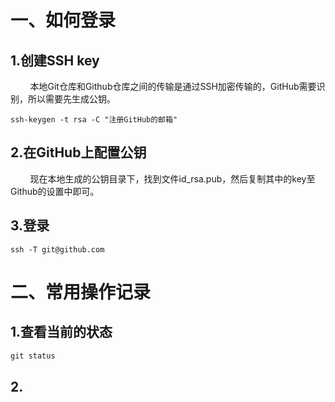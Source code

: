 # 一、如何登录

## 1.创建SSH key

        本地Git仓库和Github仓库之间的传输是通过SSH加密传输的，GitHub需要识别，所以需要先生成公钥。

```csp
ssh-keygen -t rsa -C "注册GitHub的邮箱" 

```

## 2.在GitHub上配置公钥

        现在本地生成的公钥目录下，找到文件id_rsa.pub，然后复制其中的key至Github的设置中即可。

## 3.登录

```
ssh -T git@github.com
```

# 二、常用操作记录

## 1.查看当前的状态

```css
git status
```

## 2.
